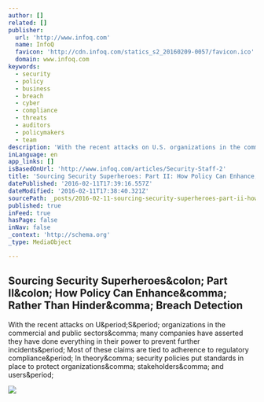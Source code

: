 ```yaml
---
author: []
related: []
publisher:
  url: 'http://www.infoq.com'
  name: InfoQ
  favicon: 'http://cdn.infoq.com/statics_s2_20160209-0057/favicon.ico'
  domain: www.infoq.com
keywords:
  - security
  - policy
  - business
  - breach
  - cyber
  - compliance
  - threats
  - auditors
  - policymakers
  - team
description: 'With the recent attacks on U.S. organizations in the commercial and public sectors, many companies have asserted they have done everything in their power to prevent further incidents. Most of these claims are tied to adherence to regulatory compliance. In theory, security policies put standards in place to protect organizations, stakeholders, and users.'
inLanguage: en
app_links: []
isBasedOnUrl: 'http://www.infoq.com/articles/Security-Staff-2'
title: 'Sourcing Security Superheroes: Part II: How Policy Can Enhance, Rather Than Hinder, Breach Detection'
datePublished: '2016-02-11T17:39:16.557Z'
dateModified: '2016-02-11T17:38:40.321Z'
sourcePath: _posts/2016-02-11-sourcing-security-superheroes-part-ii-how-policy-can-enhan.md
published: true
inFeed: true
hasPage: false
inNav: false
_context: 'http://schema.org'
_type: MediaObject

---
```

<article style=""><h1>Sourcing Security Superheroes&amp;colon; Part II&amp;colon; How Policy Can Enhance&amp;comma; Rather Than Hinder&amp;comma; Breach Detection</h1><p>With the recent attacks on U&amp;period;S&amp;period; organizations in the commercial and public sectors&amp;comma; many companies have asserted they have done everything in their power to prevent further incidents&amp;period; Most of these claims are tied to adherence to regulatory compliance&amp;period; In theory&amp;comma; security policies put standards in place to protect organizations&amp;comma; stakeholders&amp;comma; and users&amp;period;</p><img src="http://cdn.infoq.com/statics_s2_20160209-0057/styles/i/logo-big.jpg" /></article>